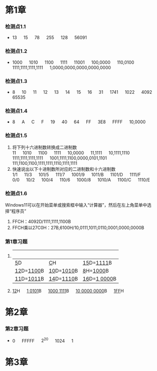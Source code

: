 # 第1章
### 检测点1.1
- 13 &emsp; 15 &emsp; 78 &emsp; 255 &emsp; 128 &emsp; 56091
### 检测点1.2
- 1000 &emsp; 1010 &emsp; 1100 &emsp; 1111 &emsp; 11001 &emsp; 100,0000 &emsp; 110,0100  
1111,1111,1111,1111 &emsp; 1,0000,0000,0000,0000,0000
### 检测点1.3
- 8 &emsp; 10 &emsp; 11 &emsp; 12 &emsp; 13 &emsp; 14 &emsp; 15 &emsp; 16 &emsp; 31 &emsp; 1741 &emsp; 1022 &emsp; 4092 &emsp; 65535
### 检测点1.4
- 8 &emsp; A &emsp; C &emsp; F &emsp; 19 &emsp; 40 &emsp; 64 &emsp; FF &emsp; 3E8 &emsp; FFFF &emsp; 10,0000
### 检测点1.5
1. 将下列十六进制数转换成二进制数  
11 &emsp; 1010 &emsp; 1100 &emsp; 1111 &emsp; 10,0000 &emsp; 11,1111 &emsp; 10,1111,1110 &emsp; 
1111,1111,1111,1111 &emsp; 1001,1111,1100,0000,0101,1101 &emsp; 
111,1100,1100,1111,1111,1110,1111,1111  
2. 快速说出以下十进制数所对应的二进制数和十六进制数  
1/1 &emsp; 11/3 &emsp; 101/5 &emsp; 111/7 &emsp; 1001/9 &emsp; 1011/B &emsp; 1101/D &emsp; 1111/F  
0/0 &emsp; 10/2 &emsp; 100/4 &emsp; 110/6 &emsp; 1000/8 &emsp; 1010/A &emsp; 1100/C &emsp; 1110/E
### 检测点1.6
Windows11可以在开始菜单或搜索框中输入“计算器”，然后在左上角菜单中选择“程序员”  
1. FFCH：4092D/1111,1111,1100B
2. FFCH乘以27C0H：27B,6100H/10,0111,1011,0110,0001,0000,0000B
### 第1章习题
1.  &emsp;                    |  &emsp;                   |  &emsp; 
    -----                   | -----                   | -----
    <u>5</u>D               | <u>C</u>H               | <u>15</u>D=<u>1111</u>B
    <u>12</u>D=<u>1100</u>B | <u>10</u>D=<u>1010</u>B | <u>8</u>H=<u>1000</u>B
    <u>11</u>D=<u>1011</u>B | <u>14</u>D=<u>1110</u>B | <u>16</u>D=<u>1 0000</u>B
2. <u>12</u>H &emsp; <u>1 0101</u>B &emsp; <u>1000 1111</u>B &emsp; <u>10 0000 0000</u>B &emsp; <u>1FF</u>H
# 第2章
### 第2章习题
- 0 &emsp; FFFFF &emsp; $2^{20}$ &emsp; 1024 &emsp; 1
# 第3章
